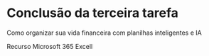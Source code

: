 # Conclusão da terceira tarefa
Como organizar sua vida financeira com planilhas inteligentes e IA

Recurso
Microsoft 365 Excell
